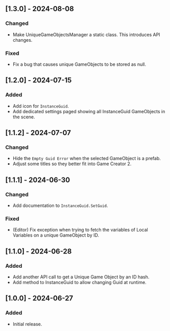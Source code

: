 ﻿## [1.3.0] - 2024-08-08

### Changed

- Make UniqueGameObjectsManager a static class. This introduces API changes.

### Fixed

- Fix a bug that causes unique GameObjects to be stored as null.

## [1.2.0] - 2024-07-15

### Added

- Add icon for `InstanceGuid`.
- Add dedicated settings paged showing all InstanceGuid GameObjects in the scene.

## [1.1.2] - 2024-07-07

### Changed

- Hide the `Empty Guid Error` when the selected GameObject is a prefab.
- Adjust some titles so they better fit into Game Creator 2.

## [1.1.1] - 2024-06-30

### Changed

- Add documentation to `InstanceGuid.SetGuid`.

### Fixed

- (Editor) Fix exception when trying to fetch the variables of Local Variables on a unique GameObject by ID.

## [1.1.0] - 2024-06-28

### Added

- Add another API call to get a Unique Game Object by an ID hash.
- Add method to InstanceGuid to allow changing Guid at runtime.

## [1.0.0] - 2024-06-27

### Added

- Initial release.
